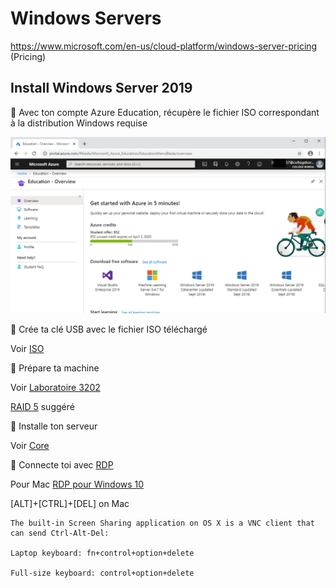# Windows Servers


https://www.microsoft.com/en-us/cloud-platform/windows-server-pricing (Pricing)

## Install Windows Server 2019

:pushpin: Avec ton compte Azure Education, récupère le fichier ISO correspondant à la distribution Windows requise

![image](../images/education-credit.png)

:pushpin: Crée ta clé USB avec le fichier ISO téléchargé

Voir [ISO](ISO)

:pushpin: Prépare ta machine

Voir [Laboratoire 3202](https://github.com/CollegeBoreal/Laboratoires/tree/master/3202)

[RAID 5](https://github.com/CollegeBoreal/Laboratoires/tree/master/3202/proliant/RAID) suggéré

:pushpin: Installe ton serveur

Voir [Core](core)

:pushpin: Connecte toi avec [RDP](https://support.microsoft.com/en-ca/help/4028379/windows-10-how-to-use-remote-desktop) 

Pour Mac [RDP pour Windows 10](https://www.snel.com/support/how-to-connect-to-your-server-via-rdp-on-macos/)

[ALT]+[CTRL]+[DEL] on Mac 


    The built-in Screen Sharing application on OS X is a VNC client that can send Ctrl-Alt-Del:

    Laptop keyboard: fn+control+option+delete

    Full-size keyboard: control+option+delete


